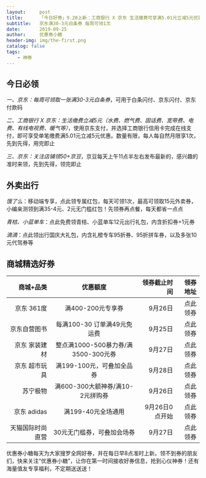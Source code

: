 ```yaml
---
layout:     post
title:      「今日好券」9.20上新：工商银行 X 京东 生活缴费可享满5.01元立减5元优惠
subtitle:   京东满30-3元白条券 每周可领1次
date:       2019-09-25
author:     优惠券小糖
header-img: img/the-first.png
catalog: false
tags:
    - 神券
---
```


## 今日必领

*一、京东：每周可领取一张满30-3元白条券*，可用于白条闪付、京东闪付、京东付款码

*二、工商银行 X 京东：生活缴费立减5元（水费、燃气费、固话费、宽带费、电费、有线电视费、暖气等）*，使用京东支付，并选择工商银行信用卡完成在线支付，即可享受单笔缴费满5.01元立减5元优惠。数量有限，每人每自然月限享1次，先到先得，用完即止

*三、京东：关注店铺领50+京豆*，京豆每天上午11点半左右发布最新的，感兴趣的准时来领，先到先得，领完即止

## 外卖出行

*饿了么*：移动端专享，点此领专属红包，每天可领1次，最高可领取15元外卖券，小编亲测领到满35-4元、2元无门槛红包！先领券再点餐，每天都省一点点

*青桔、小蓝单车*：点此免费领青桔、小蓝单车12元出行礼包，内含折扣券+1元券

*滴滴*：点此领出行国庆大礼包，内含礼橙专车95折券、95折拼车券，以及多张10元代驾券等

## 商城精选好券

| 商城+品类 | 优惠额度 | 领券截止时间 | 领券地址 |
|-:|:-:|-:|-:|
| 京东 361度 | 满400-200元专享券 | 9月26日 | 点此领券 |
| 京东自营图书 | 每满100-30 订单满49元免运费 | 9月25日 | 点此领券 |
| 京东 家装建材 | 整点满1000-500暴力券/满3500-300元券 | 9月27日 | 点此领券 |
| 京东 超市玩具 | 满199-100元，可叠加全品券 | 9月28日 | 点此领券 |
| 苏宁极物 | 满600-300大额神券/满10-2元拼购券 | 9月26日 | 点此领券 |
| 京东 adidas | 满199-40元全场通用 | 9月26日0点开始 | 点此领券 |
| 天猫国际时尚直营 | 30元无门槛券，可叠加会场券 | 9月27日 | 点此领券 |

优惠券小糖每天为大家搜罗全网好券，并在每日早8点准时上新。领不到券的朋友们，快来关注“优惠券小糖”，让你在第一时间接收好券信息，抢到心仪神券！还有海量值友专享福利，不定期送送送！ 
